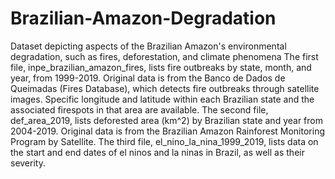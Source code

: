 # Brazilian-Amazon-Degradation
Dataset depicting aspects of the Brazilian Amazon's environmental degradation, such as fires, deforestation, and climate phenomena
The first file, inpe_brazilian_amazon_fires, lists fire outbreaks by state, month, and year, from 1999-2019. Original data is from the Banco de Dados de Queimadas (Fires Database), which detects fire outbreaks through satellite images. Specific longitude and latitude within each Brazilian state and the associated firespots in that area are available.
The second file, def_area_2019, lists deforested area (km^2) by Brazilian state and year from 2004-2019. Original data is from the Brazilian Amazon Rainforest Monitoring Program by Satellite. 
The third file, el_nino_la_nina_1999_2019, lists data on the start and end dates of el ninos and la ninas in Brazil, as well as their severity. 
